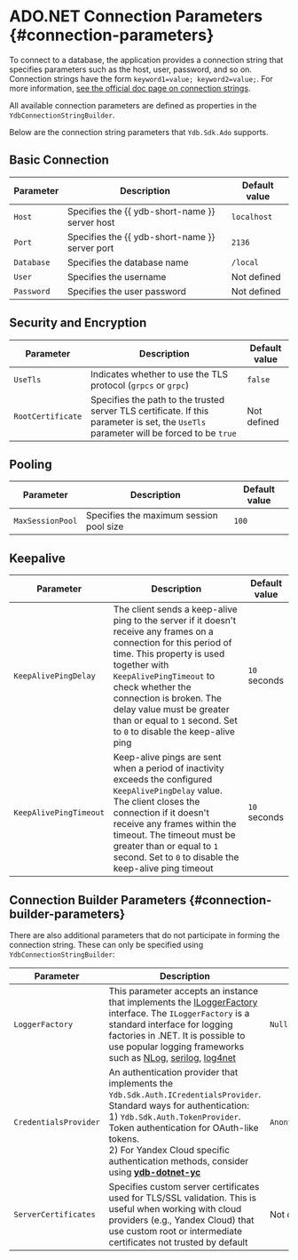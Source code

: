 # ADO.NET Connection Parameters {#connection-parameters}

To connect to a database, the application provides a connection string that specifies parameters such as the host, user, password, and so on. Connection strings have the form `keyword1=value; keyword2=value;`. For more information, [see the official doc page on connection strings](https://learn.microsoft.com/en-us/dotnet/framework/data/adonet/connection-strings).

All available connection parameters are defined as properties in the `YdbConnectionStringBuilder`.

Below are the connection string parameters that `Ydb.Sdk.Ado` supports.

## Basic Connection

| Parameter         | Description                                                                                                | Default value |
|-------------------|------------------------------------------------------------------------------------------------------------|---------------|
| `Host`            | Specifies the {{ ydb-short-name }} server host                                                             | `localhost`   |
| `Port`            | Specifies the {{ ydb-short-name }} server port                                                             | `2136`        |
| `Database`        | Specifies the database name                                                                                | `/local`      |
| `User`            | Specifies the username                                                                                     | Not defined   |
| `Password`        | Specifies the user password                                                                                | Not defined   |

## Security and Encryption

| Parameter         | Description                                                                                                                            | Default value |
|-------------------|----------------------------------------------------------------------------------------------------------------------------------------|---------------|
| `UseTls`          | Indicates whether to use the TLS protocol (`grpcs` or `grpc`)                                                                          | `false`       |
| `RootCertificate` | Specifies the path to the trusted server TLS certificate. If this parameter is set, the `UseTls` parameter will be forced to be `true` | Not defined   |


## Pooling

| Parameter         | Description                                                                                                 | Default value |
|-------------------|-------------------------------------------------------------------------------------------------------------|---------------|
| `MaxSessionPool`  | Specifies the maximum session pool size                                                                     | `100`         |


## Keepalive

| Parameter              | Description                                                                                                                                                                                                                                                                                                                             | Default value |
|------------------------|-----------------------------------------------------------------------------------------------------------------------------------------------------------------------------------------------------------------------------------------------------------------------------------------------------------------------------------------|---------------|
| `KeepAlivePingDelay`   | The client sends a keep-alive ping to the server if it doesn't receive any frames on a connection for this period of time. This property is used together with `KeepAlivePingTimeout` to check whether the connection is broken. The delay value must be greater than or equal to `1` second. Set to `0` to disable the keep-alive ping | `10` seconds  |
| `KeepAlivePingTimeout` | Keep-alive pings are sent when a period of inactivity exceeds the configured `KeepAlivePingDelay` value. The client closes the connection if it doesn't receive any frames within the timeout. The timeout must be greater than or equal to `1` second. Set to `0` to disable the keep-alive ping timeout                               | `10` seconds  |

## Connection Builder Parameters {#connection-builder-parameters}

There are also additional parameters that do not participate in forming the connection string. These can only be specified using `YdbConnectionStringBuilder`:

| Parameter             | Description                                                                                                                                                                                                                                                                                                                                                                                                                                                 | Default value                |
|-----------------------|-------------------------------------------------------------------------------------------------------------------------------------------------------------------------------------------------------------------------------------------------------------------------------------------------------------------------------------------------------------------------------------------------------------------------------------------------------------|------------------------------|
| `LoggerFactory`       | This parameter accepts an instance that implements the [ILoggerFactory](https://learn.microsoft.com/en-us/dotnet/api/microsoft.extensions.logging.iloggerfactory) interface. The `ILoggerFactory` is a standard interface for logging factories in .NET. It is possible to use popular logging frameworks such as [NLog](https://github.com/NLog/NLog), [serilog](https://github.com/serilog/serilog), [log4net](https://github.com/apache/logging-log4net) | `NullLoggerFactory.Instance` |
| `CredentialsProvider` | An authentication provider that implements the `Ydb.Sdk.Auth.ICredentialsProvider`. Standard ways for authentication: <br> 1) `Ydb.Sdk.Auth.TokenProvider`. Token authentication for OAuth-like tokens. <br> 2) For Yandex Cloud specific authentication methods, consider using **[ydb-dotnet-yc](https://github.com/ydb-platform/ydb-dotnet-yc)**                                                                                                         | `Anonymous`                  |
| `ServerCertificates`  | Specifies custom server certificates used for TLS/SSL validation. This is useful when working with cloud providers (e.g., Yandex Cloud) that use custom root or intermediate certificates not trusted by default                                                                                                                                                                                                                                            | Not defined                  |
